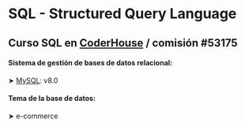 # SQL - Structured Query Language

## Curso SQL en [CoderHouse](https://www.coderhouse.com/) / comisión #53175

#### Sistema de gestión de bases de datos relacional:

➤ [MySQL](https://www.mysql.com/): v8.0

#### Tema de la base de datos:

➤ e-commerce
